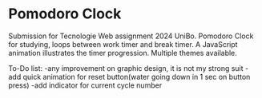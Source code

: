 # Pomodoro Clock

Submission for Tecnologie Web assignment 2024 UniBo. Pomodoro Clock for studying, loops between work timer and break timer. A JavaScript animation illustrates the timer progression. Multiple themes available.

To-Do list:
-any improvement on graphic design, it is not my strong suit
-add quick animation for reset button(water going down in 1 sec on button press)
-add indicator for current cycle number
